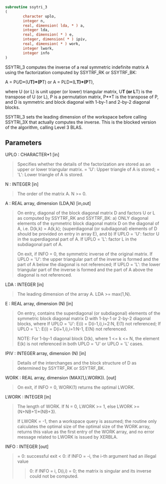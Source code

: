 ```fortran
subroutine ssytri_3
(
        character uplo,
        integer n,
        real, dimension( lda, * ) a,
        integer lda,
        real, dimension( * ) e,
        integer, dimension( * ) ipiv,
        real, dimension( * ) work,
        integer lwork,
        integer info
)
```

SSYTRI_3 computes the inverse of a real symmetric indefinite
matrix A using the factorization computed by SSYTRF_RK or SSYTRF_BK:

A = P*U*D*(U**T)*(P**T) or A = P*L*D*(L**T)*(P**T),

where U (or L) is unit upper (or lower) triangular matrix,
U**T (or L**T) is the transpose of U (or L), P is a permutation
matrix, P**T is the transpose of P, and D is symmetric and block
diagonal with 1-by-1 and 2-by-2 diagonal blocks.

SSYTRI_3 sets the leading dimension of the workspace  before calling
SSYTRI_3X that actually computes the inverse.  This is the blocked
version of the algorithm, calling Level 3 BLAS.

## Parameters
UPLO : CHARACTER*1 [in]
> Specifies whether the details of the factorization are
> stored as an upper or lower triangular matrix.
> = 'U':  Upper triangle of A is stored;
> = 'L':  Lower triangle of A is stored.

N : INTEGER [in]
> The order of the matrix A.  N >= 0.

A : REAL array, dimension (LDA,N) [in,out]
> On entry, diagonal of the block diagonal matrix D and
> factors U or L as computed by SSYTRF_RK and SSYTRF_BK:
> a) ONLY diagonal elements of the symmetric block diagonal
> matrix D on the diagonal of A, i.e. D(k,k) = A(k,k);
> (superdiagonal (or subdiagonal) elements of D
> should be provided on entry in array E), and
> b) If UPLO = 'U': factor U in the superdiagonal part of A.
> If UPLO = 'L': factor L in the subdiagonal part of A.
> 
> On exit, if INFO = 0, the symmetric inverse of the original
> matrix.
> If UPLO = 'U': the upper triangular part of the inverse
> is formed and the part of A below the diagonal is not
> referenced;
> If UPLO = 'L': the lower triangular part of the inverse
> is formed and the part of A above the diagonal is not
> referenced.

LDA : INTEGER [in]
> The leading dimension of the array A.  LDA >= max(1,N).

E : REAL array, dimension (N) [in]
> On entry, contains the superdiagonal (or subdiagonal)
> elements of the symmetric block diagonal matrix D
> with 1-by-1 or 2-by-2 diagonal blocks, where
> If UPLO = 'U': E(i) = D(i-1,i),i=2:N, E(1) not referenced;
> If UPLO = 'L': E(i) = D(i+1,i),i=1:N-1, E(N) not referenced.
> 
> NOTE: For 1-by-1 diagonal block D(k), where
> 1 <= k <= N, the element E(k) is not referenced in both
> UPLO = 'U' or UPLO = 'L' cases.

IPIV : INTEGER array, dimension (N) [in]
> Details of the interchanges and the block structure of D
> as determined by SSYTRF_RK or SSYTRF_BK.

WORK : REAL array, dimension (MAX(1,LWORK)). [out]
> On exit, if INFO = 0, WORK(1) returns the optimal LWORK.

LWORK : INTEGER [in]
> The length of WORK.
> If N = 0, LWORK >= 1, else LWORK >= (N+NB+1)*(NB+3).
> 
> If LWORK = -1, then a workspace query is assumed;
> the routine only calculates the optimal size of the optimal
> size of the WORK array, returns this value as the first
> entry of the WORK array, and no error message related to
> LWORK is issued by XERBLA.

INFO : INTEGER [out]
> = 0: successful exit
> < 0: if INFO = -i, the i-th argument had an illegal value
> > 0: if INFO = i, D(i,i) = 0; the matrix is singular and its
> inverse could not be computed.
